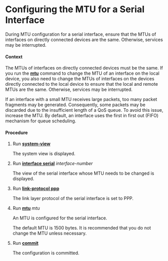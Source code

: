 Configuring the MTU for a Serial Interface
==========================================

During MTU configuration for a serial interface, ensure that the MTUs of interfaces on directly connected devices are the same. Otherwise, services may be interrupted.

#### Context

The MTUs of interfaces on directly connected devices must be the same. If you run the [**mtu**](cmdqueryname=mtu) command to change the MTU of an interface on the local device, you also need to change the MTUs of interfaces on the devices directly connected to the local device to ensure that the local and remote MTUs are the same. Otherwise, services may be interrupted.

If an interface with a small MTU receives large packets, too many packet fragments may be generated. Consequently, some packets may be discarded due to the insufficient length of a QoS queue. To avoid this issue, increase the MTU. By default, an interface uses the first in first out (FIFO) mechanism for queue scheduling.


#### Procedure

1. Run [**system-view**](cmdqueryname=system-view)
   
   
   
   The system view is displayed.
2. Run [**interface serial**](cmdqueryname=interface+serial) *interface-number*
   
   
   
   The view of the serial interface whose MTU needs to be changed is displayed.
3. Run [**link-protocol ppp**](cmdqueryname=link-protocol+ppp)
   
   
   
   The link layer protocol of the serial interface is set to PPP.
4. Run [**mtu**](cmdqueryname=mtu) *mtu*
   
   
   
   An MTU is configured for the serial interface.
   
   
   
   The default MTU is 1500 bytes. It is recommended that you do not change the MTU unless necessary.
5. Run [**commit**](cmdqueryname=commit)
   
   
   
   The configuration is committed.